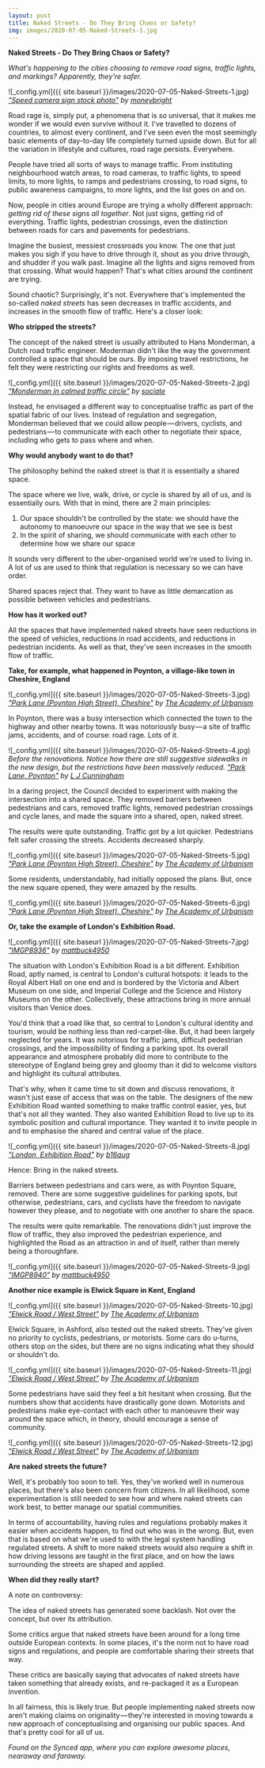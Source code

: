 ```yaml
---
layout: post
title: Naked Streets - Do They Bring Chaos or Safety?
img: images/2020-07-05-Naked-Streets-1.jpg
---
```


**Naked Streets - Do They Bring Chaos or Safety?**

_What's happening to the cities choosing to remove road signs, traffic lights, and markings? Apparently, they're safer._

![_config.yml]({{ site.baseurl }}/images/2020-07-05-Naked-Streets-1.jpg)
*[&quot;Speed camera sign stock photo&quot;](https://www.flickr.com/photos/126066997@N07/46662927374) by [moneybright](https://www.flickr.com/photos/126066997@N07)*

Road rage is, simply put, a phenomena that is _so_ universal, that it makes me wonder if we would even survive without it. I've travelled to dozens of countries, to almost every continent, and I've seen even the most seemingly basic elements of day-to-day life completely turned upside down. But for all the variation in lifestyle and cultures, road rage persists. Everywhere.

People have tried all sorts of ways to manage traffic. From instituting neighbourhood watch areas, to road cameras, to traffic lights, to speed limits, to more lights, to ramps and pedestrians crossing, to road signs, to public awareness campaigns, to _more_ lights, and the list goes on and on.

Now, people in cities around Europe are trying a wholly different approach: _getting rid of these signs all together_. Not just signs, getting rid of everything. Traffic lights, pedestrian crossings, even the distinction between roads for cars and pavements for pedestrians.

Imagine the busiest, messiest crossroads you know. The one that just makes you sigh if you have to drive through it, shout as you drive through, and shudder if you walk past. Imagine all the lights and signs removed from that crossing. What would happen? That's what cities around the continent are trying.

Sound chaotic? Surprisingly, it's not. Everywhere that's implemented the so-called _naked streets_ has seen decreases in traffic accidents, and increases in the smooth flow of traffic. Here's a closer look:


**Who stripped the streets?**

The concept of the naked street is usually attributed to Hans Monderman, a Dutch road traffic engineer. Moderman didn't like the way the government controlled a space that should be ours. By imposing travel restrictions, he felt they were restricting our rights and freedoms as well.

![_config.yml]({{ site.baseurl }}/images/2020-07-05-Naked-Streets-2.jpg)
*[&quot;Monderman in calmed traffic circle&quot;](https://www.flickr.com/photos/35034362215@N01/414192129) by [sociate](https://www.flickr.com/photos/35034362215@N01)*

Instead, he envisaged a different way to conceptualise traffic as part of the spatial fabric of our lives. Instead of regulation and segregation, Monderman believed that we could allow people — drivers, cyclists, and pedestrians — to communicate with each other to negotiate their space, including who gets to pass where and when.


**Why would anybody want to do that?**

The philosophy behind the naked street is that it is essentially a shared space.

The space where we live, walk, drive, or cycle is shared by all of us, and is essentially ours. With that in mind, there are 2 main principles:

1. Our space shouldn't be controlled by the state: we should have the autonomy to manoeuvre our space in the way that we see is best
2. In the spirit of sharing, we should communicate with each other to determine how we share our space

It sounds very different to the uber-organised world we're used to living in. A lot of us are used to think that regulation is necessary so we can have order.

Shared spaces reject that. They want to have as little demarcation as possible between vehicles and pedestrians.


**How has it worked out?**

All the spaces that have implemented naked streets have seen reductions in the speed of vehicles, reductions in road accidents, and reductions in pedestrian incidents. As well as that, they've seen increases in the smooth flow of traffic.


**Take, for example, what happened in Poynton, a village-like town in Cheshire, England**

![_config.yml]({{ site.baseurl }}/images/2020-07-05-Naked-Streets-3.jpg)
*[&quot;Park Lane (Poynton High Street), Cheshire&quot;](https://www.flickr.com/photos/41616459@N02/11926246975) by [The Academy of Urbanism](https://www.flickr.com/photos/41616459@N02)*

In Poynton, there was a busy intersection which connected the town to the highway and other nearby towns. It was notoriously busy — a site of traffic jams, accidents, and of course: road rage. Lots of it.

![_config.yml]({{ site.baseurl }}/images/2020-07-05-Naked-Streets-4.jpg)
*Before the renovations. Notice how there are still suggestive sidewalks in the new design, but the restrictions have been massively reduced. [&quot;Park Lane, Poynton&quot;](https://www.geograph.org.uk/photo/67572) by [L J Cunningham](https://geograph.org.uk/profile/1755)*

In a daring project, the Council decided to experiment with making the intersection into a shared space. They removed barriers between pedestrians and cars, removed traffic lights, removed pedestrian crossings and cycle lanes, and made the square into a shared, open, naked street.

The results were quite outstanding. Traffic got by a lot quicker. Pedestrians felt safer crossing the streets. Accidents decreased sharply.

![_config.yml]({{ site.baseurl }}/images/2020-07-05-Naked-Streets-5.jpg)
*[&quot;Park Lane (Poynton High Street), Cheshire&quot;](https://www.flickr.com/photos/41616459@N02/11926981263) by [The Academy of Urbanism](https://www.flickr.com/photos/41616459@N02)*

Some residents, understandably, had initially opposed the plans. But, once the new square opened, they were amazed by the results.

![_config.yml]({{ site.baseurl }}/images/2020-07-05-Naked-Streets-6.jpg)
*[&quot;Park Lane (Poynton High Street), Cheshire&quot;](https://www.flickr.com/photos/41616459@N02/11927027543) by [The Academy of Urbanism](https://www.flickr.com/photos/41616459@N02)*


**Or, take the example of London's Exhibition Road.**

![_config.yml]({{ site.baseurl }}/images/2020-07-05-Naked-Streets-7.jpg)
*[&quot;IMGP8936&quot;](https://www.flickr.com/photos/23136508@N00/16045947546) by [mattbuck4950](https://www.flickr.com/photos/23136508@N00)*

The situation with London's Exhibition Road is a bit different. Exhibition Road, aptly named, is central to London's cultural hotspots: it leads to the Royal Albert Hall on one end and is bordered by the Victoria and Albert Museum on one side, and Imperial College and the Science and History Museums on the other. Collectively, these attractions bring in more annual visitors than Venice does.

You'd think that a road like that, so central to London's cultural identity and tourism, would be nothing less than red-carpet-like. But, it had been largely neglected for years. It was notorious for traffic jams, difficult pedestrian crossings, and the impossibility of finding a parking spot. Its overall appearance and atmosphere probably did more to contribute to the stereotype of England being grey and gloomy than it did to welcome visitors and highlight its cultural attributes.

That's why, when it came time to sit down and discuss renovations, it wasn't just ease of access that was on the table. The designers of the new Exhibition Road wanted something to make traffic control easier, yes, but that's not all they wanted. They also wanted Exhibition Road to live up to its symbolic position and cultural importance. They wanted it to invite people in and to emphasise the shared and central value of the place.

![_config.yml]({{ site.baseurl }}/images/2020-07-05-Naked-Streets-8.jpg)
*[&quot;London, Exhibition Road&quot;](https://www.flickr.com/photos/130600941@N07/16759695507) by [b16aug](https://www.flickr.com/photos/130600941@N07)*

Hence: Bring in the naked streets.

Barriers between pedestrians and cars were, as with Poynton Square, removed. There are some suggestive guidelines for parking spots, but otherwise, pedestrians, cars, and cyclists have the freedom to navigate however they please, and to negotiate with one another to share the space.

The results were quite remarkable. The renovations didn't just improve the flow of traffic, they also improved the pedestrian experience, and highlighted the Road as an attraction in and of itself, rather than merely being a thoroughfare.

![_config.yml]({{ site.baseurl }}/images/2020-07-05-Naked-Streets-9.jpg)
*[&quot;IMGP8940&quot;](https://www.flickr.com/photos/23136508@N00/15449439484) by [mattbuck4950](https://www.flickr.com/photos/23136508@N00)*


**Another nice example is Elwick Square in Kent, England**

![_config.yml]({{ site.baseurl }}/images/2020-07-05-Naked-Streets-10.jpg)
*[&quot;Elwick Road / West Street&quot;](https://www.flickr.com/photos/41616459@N02/15659111067) by [The Academy of Urbanism](https://www.flickr.com/photos/41616459@N02)*

Elwick Square, in Ashford, also tested out the naked streets. They've given no priority to cyclists, pedestrians, or motorists. Some cars do u-turns, others stop on the sides, but there are no signs indicating what they should or shouldn't do.

![_config.yml]({{ site.baseurl }}/images/2020-07-05-Naked-Streets-11.jpg)
*[&quot;Elwick Road / West Street&quot;](https://www.flickr.com/photos/41616459@N02/15657416160) by [The Academy of Urbanism](https://www.flickr.com/photos/41616459@N02)*

Some pedestrians have said they feel a bit hesitant when crossing. But the numbers show that accidents have drastically gone down. Motorists and pedestrians make eye-contact with each other to manoeuvre their way around the space which, in theory, should encourage a sense of community.

![_config.yml]({{ site.baseurl }}/images/2020-07-05-Naked-Streets-12.jpg)
*[&quot;Elwick Road / West Street&quot;](https://www.flickr.com/photos/41616459@N02/15658753539) by [The Academy of Urbanism](https://www.flickr.com/photos/41616459@N02)*

**Are naked streets the future?**

Well, it's probably too soon to tell. Yes, they've worked well in numerous places, but there's also been concern from citizens. In all likelihood, some experimentation is still needed to see how and where naked streets can work best, to better manage our spatial communities.

In terms of accountability, having rules and regulations probably makes it easier when accidents happen, to find out who was in the wrong. But, even that is based on what we're used to with the legal system handling regulated streets. A shift to more naked streets would also require a shift in how driving lessons are taught in the first place, and on how the laws surrounding the streets are shaped and applied.


**When did they really start?**

A note on controversy:

The idea of naked streets has generated some backlash. Not over the concept, but over its attribution.

Some critics argue that naked streets have been around for a long time outside European contexts. In some places, it's the norm not to have road signs and regulations, and people are comfortable sharing their streets that way.

These critics are basically saying that advocates of naked streets have taken something that already exists, and re-packaged it as a European invention.

In all fairness, this is likely true. But people implementing naked streets now aren't making claims on originality — they're interested in moving towards a new approach of conceptualising and organising our public spaces. And that's pretty cool for all of us.

_Found on the Synced app, where you can explore awesome places, nearaway and faraway._



